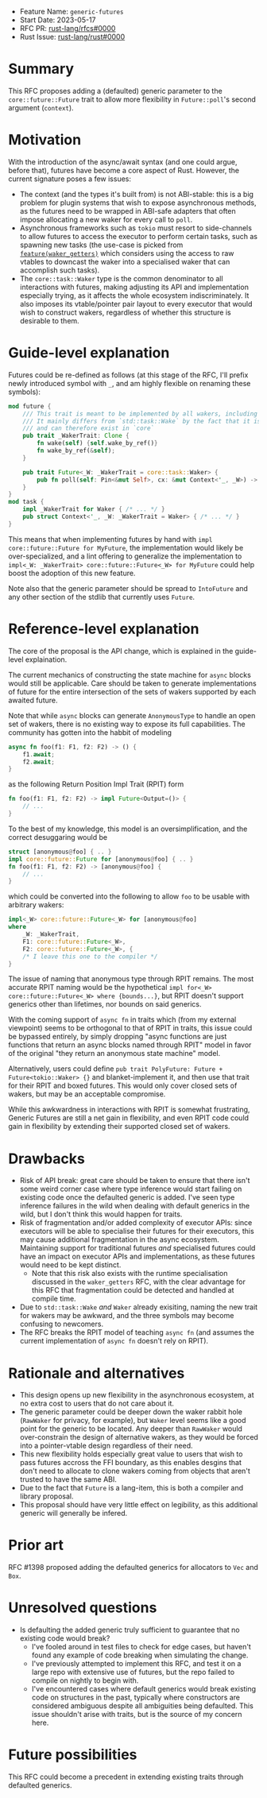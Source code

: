 - Feature Name: `generic-futures`
- Start Date: 2023-05-17
- RFC PR: [rust-lang/rfcs#0000](https://github.com/rust-lang/rfcs/pull/3434)
- Rust Issue: [rust-lang/rust#0000](https://github.com/rust-lang/rust/issues/0000)

# Summary
[summary]: #summary

This RFC proposes adding a (defaulted) generic parameter to the `core::future::Future` trait to allow more flexibility in `Future::poll`'s second argument (`context`). 

# Motivation
[motivation]: #motivation

With the introduction of the async/await syntax (and one could argue, before that), futures have become a core aspect of Rust. However, the current signature poses a few issues:
- The context (and the types it's built from) is not ABI-stable: this is a big problem for plugin systems that wish to expose asynchronous methods, as the futures need to be wrapped in ABI-safe adapters that often impose allocating a new waker for every call to `poll`.
- Asynchronous frameworks such as `tokio` must resort to side-channels to allow futures to access the executor to perform certain tasks, such as spawning new tasks (the use-case is picked from [`feature(waker_getters)`](https://github.com/rust-lang/rust/issues/96992) which considers using the access to raw vtables to downcast the waker into a specialised waker that can accomplish such tasks). 
- The `core::task::Waker` type is the common denominator to all interactions with futures, making adjusting its API and implementation especially trying, as it affects the whole ecosystem indiscriminately. It also imposes its vtable/pointer pair layout to every executor that would wish to construct wakers, regardless of whether this structure is desirable to them.


# Guide-level explanation
[guide-level-explanation]: #guide-level-explanation

Futures could be re-defined as follows (at this stage of the RFC, I'll prefix newly introduced symbol with `_`, and am highly flexible on renaming these symbols):

```rust
mod future {
	/// This trait is meant to be implemented by all wakers, including `core::task::Waker`.
	/// It mainly differs from `std::task::Wake` by the fact that it is independent from `alloc::sync::Arc`,
	/// and can therefore exist in `core`
	pub trait _WakerTrait: Clone {
		fn wake(self) {self.wake_by_ref()}
		fn wake_by_ref(&self);
	}

	pub trait Future<_W: _WakerTrait = core::task::Waker> {
		pub fn poll(self: Pin<&mut Self>, cx: &mut Context<'_, _W>) -> Poll<Self::Output>;
	}
}
mod task {
	impl _WakerTrait for Waker { /* ... */ }
	pub struct Context<'_, _W: _WakerTrait = Waker> { /* ... */ }
}
```

This means that when implementing futures by hand with `impl core::future::Future for MyFuture`, the implementation would likely be over-specialized, and a lint offering to generalize the implementation to `impl<_W: _WakerTrait> core::future::Future<_W> for MyFuture` could help boost the adoption of this new feature.

Note also that the generic parameter should be spread to `IntoFuture` and any other section of the stdlib that currently uses `Future`.

# Reference-level explanation
[reference-level-explanation]: #reference-level-explanation

The core of the proposal is the API change, which is explained in the guide-level explaination.

The current mechanics of constructing the state machine for `async` blocks would still be applicable. Care should be taken to generate implementations of future for the entire intersection of the sets of wakers supported by each awaited future.

Note that while `async` blocks can generate `AnonymousType` to handle an open set of wakers, there is no existing way to expose its full capabilities. The community has gotten into the habbit of modeling
```rust
async fn foo(f1: F1, f2: F2) -> () {
	f1.await;
	f2.await;
}
```
as the following Return Position Impl Trait (RPIT) form
```rust
fn foo(f1: F1, f2: F2) -> impl Future<Output=()> {
	// ...
}
```

To the best of my knowledge, this model is an oversimplification, and the correct desuggaring would be 
```rust
struct [anonymous@foo] { .. }
impl core::future::Future for [anonymous@foo] { .. }
fn foo(f1: F1, f2: F2) -> [anonymous@foo] {
	// ...
}
```
which could be converted into the following to allow `foo` to be usable with arbitrary wakers:

```rust
impl<_W> core::future::Future<_W> for [anonymous@foo]
where
	_W: _WakerTrait,
	F1: core::future::Future<_W>,
	F2: core::future::Future<_W>, {
	/* I leave this one to the compiler */
}
```

The issue of naming that anonymous type through RPIT remains. The most accurate RPIT naming would be the hypothetical `impl for<_W> core::future::Future<_W> where {bounds...}`, but RPIT doesn't support generics other than lifetimes, nor bounds on said generics.

With the coming support of `async fn` in traits which (from my external viewpoint) seems to be orthogonal to that of RPIT in traits, this issue could be bypassed entirely, by simply dropping "async functions are just functions that return an async blocks named through RPIT" model in favor of the original "they return an anonymous state machine" model.

Alternatively, users could define `pub trait PolyFuture: Future + Future<tokio::Waker> {}` and blanket-implement it, and then use that trait for their RPIT and boxed futures. This would only cover closed sets of wakers, but may be an acceptable compromise.

While this awkwardness in interactions with RPIT is somewhat frustrating, Generic Futures are still a net gain in flexibility, and even RPIT code could gain in flexibility by extending their supported closed set of wakers.

# Drawbacks
[drawbacks]: #drawbacks

- Risk of API break: great care should be taken to ensure that there isn't some weird corner case where type inference would start failing on existing code once the defaulted generic is added. I've seen type inference failures in the wild when dealing with default generics in the wild, but I don't think this would happen for traits.
- Risk of fragmentation and/or added complexity of executor APIs: since executors will be able to specialise their futures for their executors, this may cause additional fragmentation in the async ecosystem. Maintaining support for traditional futures _and_ specialised futures could have an impact on executor APIs and implementations, as these futures would need to be kept distinct.
	- Note that this risk also exists with the runtime specialisation discussed in the `waker_getters` RFC, with the clear advantage for this RFC that fragmentation could be detected and handled at compile time.
- Due to `std::task::Wake` _and_ `Waker` already exisiting, naming the new trait for wakers may be awkward, and the three symbols may become confusing to newcomers. 
- The RFC breaks the RPIT model of teaching `async fn` (and assumes the current implementation of `async fn` doesn't rely on RPIT).

# Rationale and alternatives
[rationale-and-alternatives]: #rationale-and-alternatives

- This design opens up new flexibility in the asynchronous ecosystem, at no extra cost to users that do not care about it.
- The generic parameter could be deeper down the waker rabbit hole (`RawWaker` for privacy, for example), but `Waker` level seems like a good point for the generic to be located. Any deeper than `RawWaker` would over-constrain the design of alternative wakers, as they would be forced into a pointer-vtable design regardless of their need.
- This new flexibility holds especially great value to users that wish to pass futures accross the FFI boundary, as this enables desgins that don't need to allocate to clone wakers coming from objects that aren't trusted to have the same ABI.
- Due to the fact that `Future` is a lang-item, this is both a compiler and library proposal.
- This proposal should have very little effect on legibility, as this additional generic will generally be infered.

# Prior art
[prior-art]: #prior-art

RFC #1398 proposed adding the defaulted generics for allocators to `Vec` and `Box`.

# Unresolved questions
[unresolved-questions]: #unresolved-questions

- Is defaulting the added generic truly sufficient to guarantee that no existing code would break?
	- I've fooled around in test files to check for edge cases, but haven't found any example of code breaking when simulating the change.
	- I've previously attempted to implement this RFC, and test it on a large repo with extensive use of futures, but the repo failed to compile on nightly to begin with.
	- I've encountered cases where default generics would break existing code on structures in the past, typically where constructors are considered ambiguous despite all ambiguities being defaulted. This issue shouldn't arise with traits, but is the source of my concern here.

# Future possibilities
[future-possibilities]: #future-possibilities

This RFC could become a precedent in extending existing traits through defaulted generics.